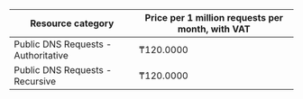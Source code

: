 | Resource category | Price per 1 million requests per month, with VAT |
|-------------------|-----------------------|
| Public DNS Requests - Authoritative | ₸120.0000 |
| Public DNS Requests - Recursive  | ₸120.0000 |
